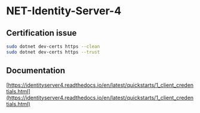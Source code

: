 # NET-Identity-Server-4
## Certification issue
```sh
sudo dotnet dev-certs https --clean
sudo dotnet dev-certs https --trust
```
## Documentation
[https://identityserver4.readthedocs.io/en/latest/quickstarts/1_client_credentials.html](https://identityserver4.readthedocs.io/en/latest/quickstarts/1_client_credentials.html)